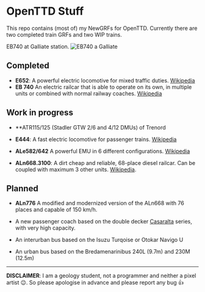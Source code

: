 # OpenTTD Stuff
This repo contains (most of) my NewGRFs for OpenTTD. Currently there are two completed train GRFs and two WIP trains.

EB740 at Galliate station.
![EB740 a Galliate](https://repository-images.githubusercontent.com/212970054/87da0a80-e867-11e9-88df-f40a359dda45)

## Completed
* **E652**: A powerful electric locomotive for mixed traffic duties. [Wikipedia](http://it.wikipedia.org/wiki/Locomotiva_FS_E.652)
* **EB 740** An electric railcar that is able to operate on its own, in multiple units or combined with normal railway coaches. [Wikipedia](https://it.wikipedia.org/wiki/Automotrice_FNM_E.740)

## Work in progress

* **ATR115/125 (Stadler GTW 2/6 and 4/12 DMUs) of Trenord
* **E444**: A fast electric locomotive for passenger trains. [Wikipedia](http://it.wikipedia.org/wiki/Locomotiva_FS_E.444)
* **ALe582/642** A powerful EMU in 6 different configurations. [Wikipedia](https://it.wikipedia.org/wiki/Automotrice_FS_ALe_642)

* **ALn668.3100**: A dirt cheap and reliable, 68-place diesel railcar. Can be coupled with maximum 3 other units. [Wikipedia](https://it.wikipedia.org/wiki/Automotrice_FS_ALn_668.3100).

## Planned

* **ALn776** A modified and modernized version of the ALn668 with 76 places and capable of 150 km/h.

* A new passenger coach based on the double decker [Casaralta](http://it.wikipedia.org/wiki/Carrozza_Casaralta) series, with very high capacity.

* An interurban bus based on the Isuzu Turqoise or Otokar Navigo U

* An urban bus based on the Bredamenarinibus 240L (9.7m) and 230M (12.5m)

---
**DISCLAIMER**: I am a geology student, not a programmer and neither a pixel artist :wink:. So please apologise in advance and please report any bug :thumbsup:
